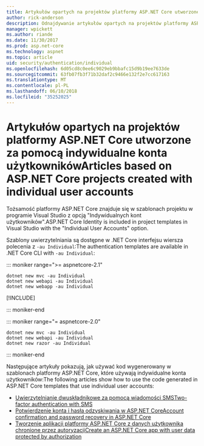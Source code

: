 ```yaml
---
title: Artykułów opartych na projektów platformy ASP.NET Core utworzone za pomocą indywidualne konta użytkowników
author: rick-anderson
description: Odnajdywanie artykułów opartych na projektów platformy ASP.NET Core utworzone za pomocą indywidualne konta użytkowników.
manager: wpickett
ms.author: riande
ms.date: 11/30/2017
ms.prod: asp.net-core
ms.technology: aspnet
ms.topic: article
uid: security/authentication/individual
ms.openlocfilehash: 6d05cd8c0ee6c9029eb9bbafc15d9b19ee7633de
ms.sourcegitcommit: 63fb07fb3f71b32daf2c9466e132f2e7cc617163
ms.translationtype: MT
ms.contentlocale: pl-PL
ms.lasthandoff: 06/10/2018
ms.locfileid: "35252025"
---
```

# <a name="articles-based-on-aspnet-core-projects-created-with-individual-user-accounts"></a><span data-ttu-id="e1668-103">Artykułów opartych na projektów platformy ASP.NET Core utworzone za pomocą indywidualne konta użytkowników</span><span class="sxs-lookup"><span data-stu-id="e1668-103">Articles based on ASP.NET Core projects created with individual user accounts</span></span>

<span data-ttu-id="e1668-104">Tożsamość platformy ASP.NET Core znajduje się w szablonach projektu w programie Visual Studio z opcją "Indywidualnych kont użytkowników".</span><span class="sxs-lookup"><span data-stu-id="e1668-104">ASP.NET Core Identity is included in project templates in Visual Studio with the "Individual User Accounts" option.</span></span>

<span data-ttu-id="e1668-105">Szablony uwierzytelniania są dostępne w .NET Core interfejsu wiersza polecenia z `-au Individual`:</span><span class="sxs-lookup"><span data-stu-id="e1668-105">The authentication templates are available in .NET Core CLI with `-au Individual`:</span></span>

::: moniker range=">= aspnetcore-2.1"

```console
dotnet new mvc -au Individual
dotnet new webapi -au Individual
dotnet new webapp -au Individual
```

[!INCLUDE[](~/includes/webapp-alias-notice.md)]

::: moniker-end

::: moniker range="= aspnetcore-2.0"

```console
dotnet new mvc -au Individual
dotnet new webapi -au Individual
dotnet new razor -au Individual
```

::: moniker-end

<span data-ttu-id="e1668-107">Następujące artykuły pokazują, jak używać kod wygenerowany w szablonach platformy ASP.NET Core, które używają indywidualne konta użytkowników:</span><span class="sxs-lookup"><span data-stu-id="e1668-107">The following articles show how to use the code generated in ASP.NET Core templates that use individual user accounts:</span></span>

* [<span data-ttu-id="e1668-108">Uwierzytelnianie dwuskładnikowe za pomocą wiadomości SMS</span><span class="sxs-lookup"><span data-stu-id="e1668-108">Two-factor authentication with SMS</span></span>](xref:security/authentication/2fa)
* [<span data-ttu-id="e1668-109">Potwierdzenie konta i hasła odzyskiwania w ASP.NET Core</span><span class="sxs-lookup"><span data-stu-id="e1668-109">Account confirmation and password recovery in ASP.NET Core</span></span>](xref:security/authentication/accconfirm)
* [<span data-ttu-id="e1668-110">Tworzenie aplikacji platformy ASP.NET Core z danych użytkownika chronione przez autoryzacji</span><span class="sxs-lookup"><span data-stu-id="e1668-110">Create an ASP.NET Core app with user data protected by authorization</span></span>](xref:security/authorization/secure-data)
